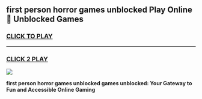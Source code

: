 
## first person horror games unblocked Play Online 👋 Unblocked Games
<h3>
<a href="https://premium.freeplayer.one?title=first_person_horror_games_unblocked&ref=19F">CLICK TO PLAY</a></h3>
<hr>

<h3>
<a href="https://premium.freeplayer.one?title=first_person_horror_games_unblocked&ref=19F">CLICK 2 PLAY</a>
  
</h3>

<a href="https://premium.freeplayer.one?title=first_person_horror_games_unblocked&ref=19F"><img src="https://clearcache.store/games.png"></a>


**first person horror games unblocked games unblocked: Your Gateway to Fun and Accessible Online Gaming**
